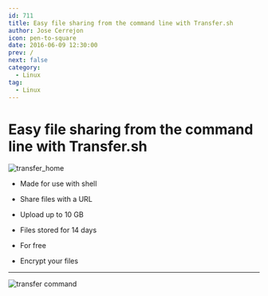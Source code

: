 ```yaml
---
id: 711
title: Easy file sharing from the command line with Transfer.sh
author: Jose Cerrejon
icon: pen-to-square
date: 2016-06-09 12:30:00
prev: /
next: false
category:
  - Linux
tag:
  - Linux
---
```


# Easy file sharing from the command line with Transfer.sh

![transfer_home](/images/2016/06/transfer_home.png)

* Made for use with shell

* Share files with a URL

* Upload up to 10 GB

* Files stored for 14 days

* For free

* Encrypt your files

- - -
![transfer command](/images/2016/06/transfer_command.png)
